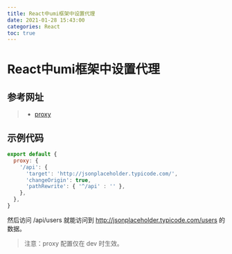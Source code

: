 ```yaml
---
title: React中umi框架中设置代理
date: 2021-01-28 15:43:00
categories: React
toc: true
---
```


# React中umi框架中设置代理

## 参考网址

> * [proxy](https://umijs.org/config#proxy)

## 示例代码

``` javascript
export default {
  proxy: {
    '/api': {
      'target': 'http://jsonplaceholder.typicode.com/',
      'changeOrigin': true,
      'pathRewrite': { '^/api' : '' },
    },
  },
}
```

然后访问 /api/users 就能访问到 http://jsonplaceholder.typicode.com/users 的数据。

> 注意：proxy 配置仅在 dev 时生效。